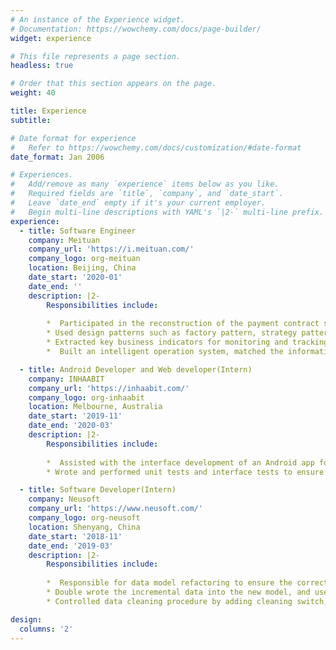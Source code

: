 ```yaml
---
# An instance of the Experience widget.
# Documentation: https://wowchemy.com/docs/page-builder/
widget: experience

# This file represents a page section.
headless: true

# Order that this section appears on the page.
weight: 40

title: Experience
subtitle:

# Date format for experience
#   Refer to https://wowchemy.com/docs/customization/#date-format
date_format: Jan 2006

# Experiences.
#   Add/remove as many `experience` items below as you like.
#   Required fields are `title`, `company`, and `date_start`.
#   Leave `date_end` empty if it's your current employer.
#   Begin multi-line descriptions with YAML's `|2-` multi-line prefix.
experience:
  - title: Software Engineer
    company: Meituan 
    company_url: 'https://i.meituan.com/'
    company_logo: org-meituan
    location: Beijing, China
    date_start: '2020-01'
    date_end: ''
    description: |2-
        Responsibilities include:
        
        *  Participated in the reconstruction of the payment contract software system and assisted in building the platform services of core capabilities - signing, cancellation, and authentication, which allowed future expansion
        * Used design patterns such as factory pattern, strategy pattern, SPI design, and chain of responsibility design pattern to abstract system public process, settled reusable modules, and regularized interface definition
        * Extracted key business indicators for monitoring and tracking the fluctuation of the system. Configured alarms to ensure that the reconstruction quality risk is minimized
        *  Built an intelligent operation system, matched the information in the resource database according to the keywords entered by users, and used the front-end page to display the retrieval results

  - title: Android Developer and Web developer(Intern) 
    company: INHAABIT 
    company_url: 'https://inhaabit.com/'
    company_logo: org-inhaabit
    location: Melbourne, Australia
    date_start: '2019-11'
    date_end: '2020-03'
    description: |2-
        Responsibilities include:
       
        *  Assisted with the interface development of an Android app for Augmented Reality (AR), project wireframing, CMS content management tasks, and HTML and CSS form building
        * Wrote and performed unit tests and interface tests to ensure the correctness of system functions. Collaborated with other developers to identify and alleviate several bugs and errors in software

  - title: Software Developer(Intern)
    company: Neusoft 
    company_url: 'https://www.neusoft.com/'
    company_logo: org-neusoft
    location: Shenyang, China
    date_start: '2018-11'
    date_end: '2019-03'
    description: |2-
        Responsibilities include:
       
        *  Responsible for data model refactoring to ensure the correctness and stability of the data. The data reconstruction strategy is to block the increment and wash the stock
        * Double wrote the incremental data into the new model, and use the monitoring tool to check the correctness of the data stream
        * Controlled data cleaning procedure by adding cleaning switch, breakpoint record, and RateLimter to the data cleaning system. If there is an anomaly in the cleaning process, connect the corresponding notification tool to ensure that the cleaning process can be sensed

design:
  columns: '2'
---
```

